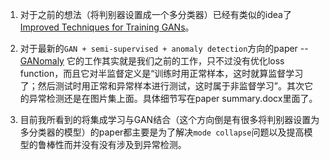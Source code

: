 1. 对于之前的想法（将判别器设置成一个多分类器）已经有类似的idea了[Improved Techniques for Training GANs](https://arxiv.org/abs/1606.03498)。

2. 对于最新的`GAN + semi-supervised + anomaly detection`方向的paper -- [GANomaly](https://arxiv.org/abs/1805.06725) 它的工作其实就是我们之前的工作，只不过没有优化loss function，而且它对半监督定义是“训练时用正常样本，这时就算监督学习了；然后测试时用正常和异常样本进行测试，这时属于非监督学习”。其次它的异常检测还是在图片集上面。具体细节写在paper summary.docx里面了。

3. 目前我所看到的将集成学习与GAN结合（这个方向倒是有很多将判别器设置为多分类器的模型）的paper都主要是为了解决`mode collapse`问题以及提高模型的鲁棒性而并没有没有涉及到异常检测。